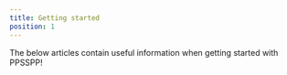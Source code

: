 ```yaml
---
title: Getting started
position: 1
---
```

The below articles contain useful information when getting started with PPSSPP!
